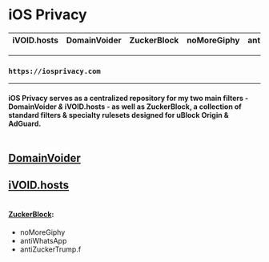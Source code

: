 # iOS Privacy

| iVOID.hosts | DomainVoider | ZuckerBlock | noMoreGiphy | antiWhatsApp | antiZuckerTrump |
---------|---------|---------|---------|---------|---------|
***
### **`https://iosprivacy.com`**
***
#### iOS Privacy serves as a centralized repository for my two main filters - **DomainVoider** *&* **iVOID.hosts** - as well as ZuckerBlock, a collection of standard filters & specialty rulesets designed for uBlock Origin & AdGuard.

| | | | | | |
|-|-|-|-|-|-|

## **[DomainVoider](https://iosprivacy.com/domainvoider)**
## **[iVOID.hosts](https://iosprivacy.com/ivoid)**

| | | | | | |
|-|-|-|-|-|-|

#### [ZuckerBlock](https://iosprivacy.com/zuckerblock):
- noMoreGiphy
- antiWhatsApp
- antiZuckerTrump.f